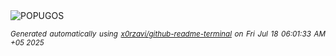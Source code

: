 <div align="justify">
<picture>
    <source media="(prefers-color-scheme: dark)" srcset="https://i.ibb.co/Jj6RrLZV/output-gif.gif">
    <source media="(prefers-color-scheme: light)" srcset="https://i.ibb.co/Jj6RrLZV/output-gif.gif">
    <img alt="POPUGOS" src="https://i.ibb.co/Jj6RrLZV/output-gif.gif">
</picture>

<sub><i>Generated automatically using [x0rzavi/github-readme-terminal](https://github.com/x0rzavi/github-readme-terminal) on Fri Jul 18 06:01:33 AM +05 2025</i></sub>
</div>